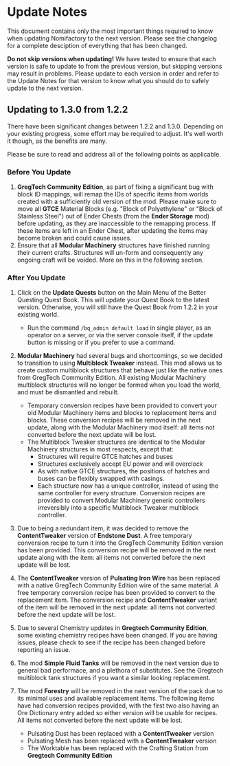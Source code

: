 # Update Notes

This document contains only the most important things required to know when updating Nomifactory to the next version. Please see the changelog for a complete desciption of everything that has been changed.

**Do not skip versions when updating!** We have tested to ensure that each version is safe to update to from the previous version, but skipping versions may result in problems. Please update to each version in order and refer to the Update Notes for that version to know what you should do to safely update to the next version.

## Updating to 1.3.0 from 1.2.2

There have been significant changes between 1.2.2 and 1.3.0. Depending on your existing progress, some effort may be required to adjust. It's well worth it though, as the benefits are many.

Please be sure to read and address all of the following points as applicable.

### Before You Update

1. **GregTech Community Edition**, as part of fixing a significant bug with block ID mappings, will remap the IDs of specific items from worlds created with a sufficiently old version of the mod. Please make sure to move all **GTCE** Material Blocks (e.g. "Block of Polyethylene" or "Block of Stainless Steel") out of Ender Chests (from the **Ender Storage** mod) before updating, as they are inaccessible to the remapping process. If these items are left in an Ender Chest, after updating the items may become broken and could cause issues.
2. Ensure that all **Modular Machinery** structures have finished running their current crafts. Structures will un-form and consequently any ongoing craft will be voided. More on this in the following section.

### After You Update

1. Click on the **Update Quests** button on the Main Menu of the Better Questing Quest Book. This will update your Quest Book to the latest version. Otherwise, you will still have the Quest Book from 1.2.2 in your existing world.
    - Run the command `/bq_admin default load` in single player, as an operator on a server, or via the server console itself, if the update button is missing or if you prefer to use a command.
2. **Modular Machinery** had several bugs and shortcomings, so we decided to transition to using **Multiblock Tweaker** instead. This mod allows us to create custom multiblock structures that behave just like the native ones from GregTech Community Edition. All existing Modular Machinery multiblock structures will no longer be formed when you load the world, and must be dismantled and rebuilt.
    - Temporary conversion recipes have been provided to convert your old Modular Machinery items and blocks to replacement items and blocks. These conversion recipes will be removed in the next update, along with the Modular Machinery mod itself: all items not converted before the next update will be lost.
    - The Multiblock Tweaker structures are identical to the Modular Machinery structures in most respects, except that:
      - Structures will require GTCE hatches and buses
      - Structures exclusively accept EU power and will overclock
      - As with native GTCE structures, the positions of hatches and buses can be flexibly swapped with casings.
      - Each structure now has a unique controller, instead of using the same controller for every structure. Conversion recipes are provided to convert Modular Machinery generic controllers irreversibly into a specific Multiblock Tweaker multiblock controller.
    
3. Due to being a redundant item, it was decided to remove the **ContentTweaker** version of **Endstone Dust**. A free temporary conversion recipe to turn it into the GregTech Community Edition version has been provided. This conversion recipe will be removed in the next update along with the item: all items not converted before the next update will be lost.
4. The **ContentTweaker** version of **Pulsating Iron Wire** has been replaced with a native GregTech Community Edition wire of the same material. A free temporary conversion recipe has been provided to convert to the replacement item. The conversion recipe and **ContentTweaker** variant of the item will be removed in the next update: all items not converted before the next update will be lost.
5. Due to several Chemistry updates in **Gregtech Community Edition**, some existing chemistry recipes have been changed. If you are having issues, please check to see if the recipe has been changed before reporting an issue.
6. The mod **Simple Fluid Tanks** will be removed in the next version due to general bad performace, and a plethora of substitutes. See the Gregtech multiblock tank structures if you want a similar looking replacement.
7. The mod **Forestry** will be removed in the next version of the pack due to its minimal uses and available replacement items. The following items have had conversion recipes provided, with the first two also having an Ore Dictionary entry added so either version will be usable for recipes. All items not converted before the next update will be lost.
    - Pulsating Dust has been replaced with a **ContentTweaker** version
    - Pulsating Mesh has been replaced with a **ContentTweaker** version
    - The Worktable has been replaced with the Crafting Station from **Gregtech Community Edition**
